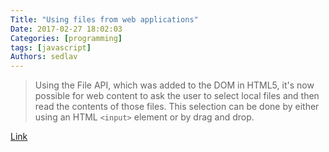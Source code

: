```yaml
---
Title: "Using files from web applications"
Date: 2017-02-27 18:02:03
Categories: [programming]
tags: [javascript]
Authors: sedlav
---
```


> Using the File API, which was added to the DOM in HTML5, it's now possible for web content to ask the user to select local files and then read the contents of those files. This selection can be done by either using an HTML ```<input>``` element or by drag and drop.

[Link](https://developer.mozilla.org/en-US/docs/Using_files_from_web_applications)
